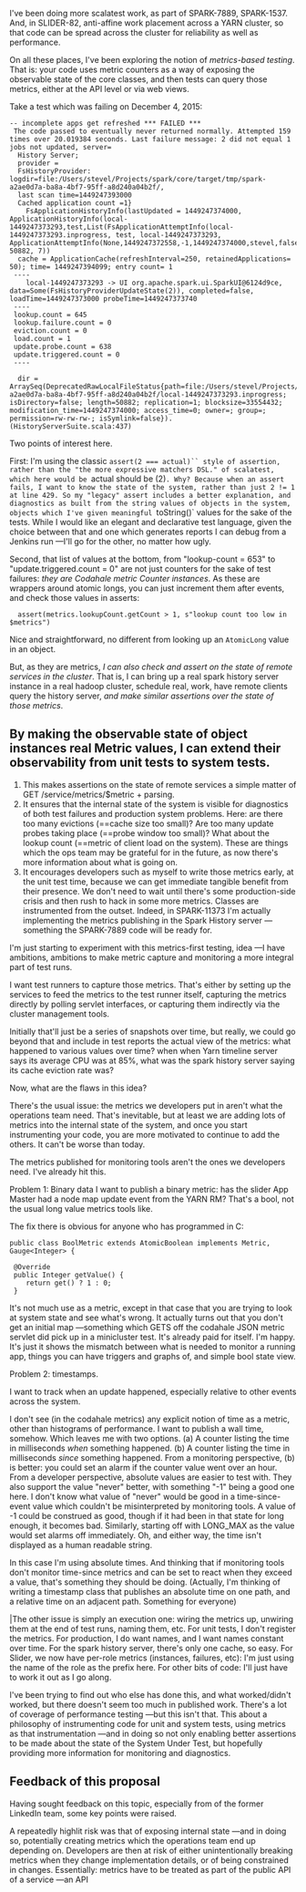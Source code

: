 I've been doing more scalatest work, as part of SPARK-7889, SPARK-1537. And, in SLIDER-82, anti-affine work placement across a YARN cluster, so that code can be spread across the cluster for reliability as well as performance.


On all these places, I've been exploring the notion of _metrics-based testing_. That is: your code uses metric counters as a way of exposing the observable state of the core classes, and then tests can query those metrics, either at the API level or via web views.

Take a test which was failing on December 4, 2015:

```
-- incomplete apps get refreshed *** FAILED ***
 The code passed to eventually never returned normally. Attempted 159 times over 20.019384 seconds. Last failure message: 2 did not equal 1 jobs not updated, server=
  History Server;
  provider =
  FsHistoryProvider: logdir=file:/Users/stevel/Projects/spark/core/target/tmp/spark-a2ae0d7a-ba8a-4bf7-95ff-a8d240a04b2f/,
  last scan time=1449247393000
  Cached application count =1}
 	FsApplicationHistoryInfo(lastUpdated = 1449247374000, ApplicationHistoryInfo(local-1449247373293,test,List(FsApplicationAttemptInfo(local-1449247373293.inprogress, test, local-1449247373293, ApplicationAttemptInfo(None,1449247372558,-1,1449247374000,stevel,false), 50882, 7))
  cache = ApplicationCache(refreshInterval=250, retainedApplications= 50); time= 1449247394099; entry count= 1
 ----
	local-1449247373293 -> UI org.apache.spark.ui.SparkUI@6124d9ce, data=Some(FsHistoryProviderUpdateState(2)), completed=false, loadTime=1449247373000 probeTime=1449247373740
 ----
 lookup.count = 645
 lookup.failure.count = 0
 eviction.count = 0
 load.count = 1
 update.probe.count = 638
 update.triggered.count = 0
 ----
	
  dir = ArraySeq(DeprecatedRawLocalFileStatus{path=file:/Users/stevel/Projects/spark/core/target/tmp/spark-a2ae0d7a-ba8a-4bf7-95ff-a8d240a04b2f/local-1449247373293.inprogress; isDirectory=false; length=50882; replication=1; blocksize=33554432; modification_time=1449247374000; access_time=0; owner=; group=; permission=rw-rw-rw-; isSymlink=false}). (HistoryServerSuite.scala:437)

```

Two points of interest here.

First: I'm using the classic `assert(2 === actual)`` style of assertion, rather than the "the more expressive matchers DSL." of scalatest, which here would be `actual should be (2)`. Why? Because when an assert fails, I want to know the state of the system, rather than just 2 != 1 at line 429. So my "legacy" assert includes a better explanation, and diagnostics as built from the string values of objects in the system, objects which I've given meaningful `toString()` values for the sake of the tests. While I would like an elegant and declarative test language, given the choice between that and one which generates reports I can debug from a Jenkins run —I'll go for the other, no matter how ugly.

Second, that list of values at the bottom, from "lookup-count = 653" to "update.triggered.count = 0" are not just counters for the sake of test failures: _they are Codahale metric Counter instances_. As these are wrappers around atomic longs, you can just increment them after events, and check those values in asserts:
```
  assert(metrics.lookupCount.getCount > 1, s"lookup count too low in $metrics")
```

Nice and straightforward, no different from looking up an `AtomicLong` value in an object.

But, as they are metrics, _I can also check and assert on the state of remote services in the cluster_. That is, I can bring up a real spark history server instance in a real hadoop cluster, schedule real, work, have remote clients query the history server, _and make similar assertions over the state of those metrics_.

## By making the observable state of object instances real Metric values, I can extend their observability from unit tests to system tests. 

1. This makes assertions on the state of remote services a simple matter of GET /service/metrics/$metric + parsing.
1. It ensures that the internal state of the system is visible for diagnostics of both test failures and production system problems. Here: are there too many evictions (==cache size too small)? Are too many update probes taking place (==probe window too small)? What about the lookup count (==metric of client load on the system). These are things which the ops team may be grateful for in the future, as now there's more information about what is going on.
1. It encourages developers such as myself to write those metrics early, at the unit test time, because we can get immediate tangible benefit from their presence. We don't need to wait until there's some production-side crisis and then rush to hack in some more metrics. Classes are instrumented from the outset. Indeed, in SPARK-11373 I'm actually implementing the metrics publishing in the Spark History server —something the SPARK-7889 code will be ready for.

I'm just starting to experiment with this metrics-first testing, idea —I have ambitions, ambitions to make metric capture and monitoring a more integral part of test runs.

I want test runners to capture those metrics. That's either by setting up the services to feed the metrics to the test runner itself, capturing the metrics directly by polling servlet interfaces, or capturing them indirectly via the cluster management tools.

Initially that'll just be a series of snapshots over time, but really, we could go beyond that and include in test reports the actual view of the metrics: what happened to various values over time? when when Yarn timeline server says its average CPU was at 85%, what was the spark history server saying its cache eviction rate was?

Now, what are the flaws in this idea?

There's the usual issue: the metrics we developers put in aren't what the operations team need. That's inevitable, but at least we are adding lots of metrics into the internal state of the system, and once you start instrumenting your code, you are more motivated to continue to add the others. It can't be worse than today.

The metrics published for monitoring tools aren't the ones we developers need. I've already hit this.

Problem 1: Binary data
I want to publish a binary metric: has the slider App Master had a node map update event from the YARN RM? That's a bool, not the usual long value metrics tools like.

The fix there is obvious for anyone who has programmed in C:

```
public class BoolMetric extends AtomicBoolean implements Metric, Gauge<Integer> {

 @Override
 public Integer getValue() {
	return get() ? 1 : 0;
 }
```

It's not much use as a metric, except in that case that you are trying to look at system state and see what's wrong. It actually turns out that you don't get an initial map —something which GETS off the codahale JSON metric servlet did pick up in a minicluster test. It's already paid for itself. I'm happy. It's just it shows the mismatch between what is needed to monitor a running app, things you can have triggers and graphs of, and simple bool state view.

Problem 2: timestamps.

I want to track when an update happened, especially relative to other events across the system.

I don't see (in the codahale metrics) any explicit notion of time as a metric, other than histograms of performance. I want to publish a wall time, somehow. Which leaves me with two options. (a) A counter listing the time in milliseconds *when* something happened. (b) A counter listing the time in milliseconds *since* something happened. From a monitoring perspective, (b) is better: you could set an alarm if the counter value went over an hour. From a developer perspective, absolute values are easier to test with. They also support the value "never" better, with something "-1" being a good one here. I don't know what value of "never" would be good in a time-since-event value which couldn't be misinterpreted by monitoring tools. A value of -1 could be construed as good, though if it had been in that state for long enough, it becomes bad. Similarly, starting off with LONG_MAX as the value would set alarms off immediately. Oh, and either way, the time isn't displayed as a human readable string.

In this case I'm using absolute times. And thinking that if monitoring tools don't monitor time-since metrics and can be set to react when they exceed a value, that's something they should be doing. (Actually, I'm thinking of writing a timestamp class that publishes an absolute time on one path, and a relative time on an adjacent path. Something for everyone)

|The other issue is simply an execution one: wiring the metrics up, unwiring them at the end of test runs, naming them, etc. For unit tests, I don't register the metrics. For production, I do want names, and I want names constant over time. For the spark history server, there's only one cache, so easy. For Slider, we now have per-role metrics (instances, failures, etc): I'm just using the name of the role as the prefix here. For other bits of code: I'll just have to work it out as I go along.


I've been trying to find out who else has done this, and what worked/didn't worked, but there doesn't seem too much in published work. There's a lot of coverage of performance testing —but this isn't that. This about a philosophy of instrumenting code for unit and system tests, using metrics as that instrumentation —and in doing so not only enabling better assertions to be made about the state of the System Under Test, but hopefully providing more information for monitoring and diagnostics.

## Feedback of this proposal

Having sought feedback on this topic, especially from of the former LinkedIn team, some key points were raised.

A repeatedly highlit risk was that of exposing internal state —and in doing so, potentially creating metrics which the operations team end up depending on. Developers are then at risk of either unintentionally breaking metrics when they change implementation details, or of being constrained in changes. Essentially: metrics have to be treated as part of the public API of a service —an API 






